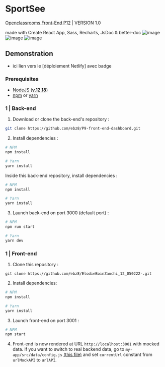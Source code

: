 # SportSee
[Openclassrooms Front-End P12](https://openclassrooms.com/fr/paths/516-developpeur-dapplication-javascript-react) | VERSION 1.0

made with Create React App, Sass, Recharts, JsDoc & better-doc
![image](https://img.shields.io/badge/Node.js-339933?style=for-the-badge&logo=nodedotjs&logoColor=white) ![image](https://img.shields.io/badge/React-20232A?style=for-the-badge&logo=react&logoColor=61DAFB) ![image](https://img.shields.io/badge/Sass-CC6699?style=for-the-badge&logo=sass&logoColor=white) 
## Demonstration

- ici lien vers le [déploiement Netlify] avec badge

### Prerequisites

- [NodeJS (**v.12.18**)](https://nodejs.org/en/)
- [npm](https://www.npmjs.com/) or [yarn](https://yarnpkg.com/)

### 1 | Back-end

1. Download or clone the back-end's repository :

```sh
git clone https://github.com/ebz8/P9-front-end-dashboard.git
```

2. Install dependencies :

```sh
# NPM
npm install

# Yarn
yarn install
```

Inside this back-end repository, install dependencies :

```sh
# NPM
npm install

# Yarn
yarn install
```

3. Launch back-end on port 3000 (default port) :

```sh
# NPM
npm run start

# Yarn
yarn dev
```

### 1 | Front-end

1. Clone this repository :

`git clone https://github.com/ebz8/ElodieBoinZanchi_12_050222-.git`

2. Install dependencies:

```sh
# NPM
npm install

# Yarn
yarn install
```

3. Launch front-end on port 3001 :

```sh
# NPM
npm start
```

4. Front-end is now rendered at URL `http://localhost:3001` with mocked data. If you want to switch to real backend data, go to `my-app/src/data/config.js` [(this file)](https://github.com/ebz8/ElodieBoinZanchi_12_050222-/blob/9cfa6384b9b182fb9f3ff46fb5185f03a0860b4d/my-app/src/data/config.js) and set `currentUrl` constant from `urlMockAPI` to `urlAPI`.